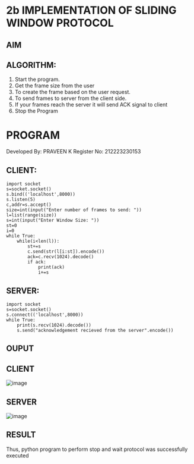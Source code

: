 # 2b IMPLEMENTATION OF SLIDING WINDOW PROTOCOL
## AIM
## ALGORITHM:
1. Start the program.
2. Get the frame size from the user
3. To create the frame based on the user request.
4. To send frames to server from the client side.
5. If your frames reach the server it will send ACK signal to client
6. Stop the Program
# PROGRAM
Developed By: PRAVEEN K
Register No: 212223230153
## CLIENT:
```
import socket
s=socket.socket()
s.bind(('localhost',8000))
s.listen(5)
c,addr=s.accept()
size=int(input("Enter number of frames to send: "))
l=list(range(size))
s=int(input("Enter Window Size: "))
st=0
i=0
while True:
    while(i<len(l)):
        st+=s
        c.send(str(l[i:st]).encode())
        ack=c.recv(1024).decode()
        if ack:
            print(ack)
            i+=s
```
## SERVER:
```
import socket
s=socket.socket()
s.connect(('localhost',8000))
while True:
    print(s.recv(1024).decode())
    s.send("acknowledgement recieved from the server".encode())
```
## OUPUT
## CLIENT
![image](https://github.com/K-PRAVEEN-2005/2b_SLIDING_WINDOW_PROTOCOL/assets/145742724/d409139c-aacb-4bca-8992-6933f53a06d6)
## SERVER
![image](https://github.com/K-PRAVEEN-2005/2b_SLIDING_WINDOW_PROTOCOL/assets/145742724/de732dca-1b4b-4b34-a8b2-8bfc44fe1e5a)


## RESULT
Thus, python program to perform stop and wait protocol was successfully executed
